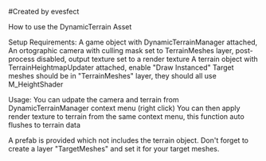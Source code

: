 #Created by evesfect

How to use the DynamicTerrain Asset

Setup Requirements:
A game object with DynamicTerrainManager attached,
An ortographic camera with culling mask set to TerrainMeshes layer, post-process disabled, output texture set to a render texture
A terrain object with TerrainHeightmapUpdater attached, enable "Draw Instanced" 
Target meshes should be in "TerrainMeshes" layer, they should all use M_HeightShader

Usage:
You can udpate the camera and terrain from DynamicTerrainManager context menu (right click)
You can then apply render texture to terrain from the same context menu, this function auto flushes to terrain data

A prefab is provided which not includes the terrain object.
Don't forget to create a layer "TargetMeshes" and set it for your target meshes.
